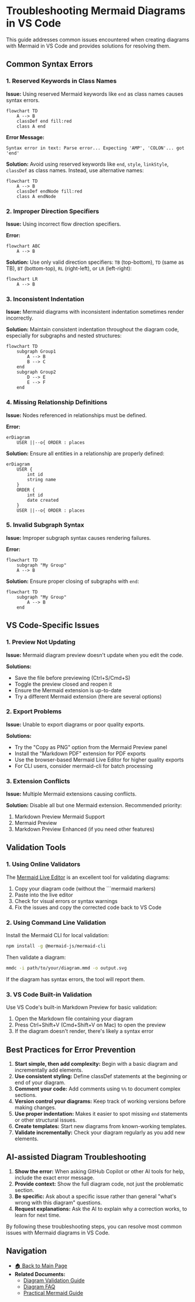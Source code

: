 # Troubleshooting Mermaid Diagrams in VS Code

This guide addresses common issues encountered when creating diagrams with Mermaid in VS Code and provides solutions for resolving them.

## Common Syntax Errors

### 1. Reserved Keywords in Class Names

**Issue:** Using reserved Mermaid keywords like `end` as class names causes syntax errors.

```mermaid
flowchart TD
    A --> B
    classDef end fill:red
    class A end
```

**Error Message:** 
```
Syntax error in text: Parse error... Expecting 'AMP', 'COLON'... got 'end'
```

**Solution:** Avoid using reserved keywords like `end`, `style`, `linkStyle`, `classDef` as class names. Instead, use alternative names:

```mermaid
flowchart TD
    A --> B
    classDef endNode fill:red
    class A endNode
```

### 2. Improper Direction Specifiers

**Issue:** Using incorrect flow direction specifiers.

**Error:**
```mermaid
flowchart ABC
    A --> B
```

**Solution:** Use only valid direction specifiers: `TB` (top-bottom), `TD` (same as TB), `BT` (bottom-top), `RL` (right-left), or `LR` (left-right):

```mermaid
flowchart LR
    A --> B
```

### 3. Inconsistent Indentation

**Issue:** Mermaid diagrams with inconsistent indentation sometimes render incorrectly.

**Solution:** Maintain consistent indentation throughout the diagram code, especially for subgraphs and nested structures:

```mermaid
flowchart TD
    subgraph Group1
        A --> B
        B --> C
    end
    subgraph Group2
        D --> E
        E --> F
    end
```

### 4. Missing Relationship Definitions

**Issue:** Nodes referenced in relationships must be defined.

**Error:**
```mermaid
erDiagram
    USER ||--o{ ORDER : places
```

**Solution:** Ensure all entities in a relationship are properly defined:

```mermaid
erDiagram
    USER {
        int id
        string name
    }
    ORDER {
        int id
        date created
    }
    USER ||--o{ ORDER : places
```

### 5. Invalid Subgraph Syntax

**Issue:** Improper subgraph syntax causes rendering failures.

**Error:**
```mermaid
flowchart TD
    subgraph "My Group"
    A --> B
```

**Solution:** Ensure proper closing of subgraphs with `end`:

```mermaid
flowchart TD
    subgraph "My Group"
        A --> B
    end
```

## VS Code-Specific Issues

### 1. Preview Not Updating

**Issue:** Mermaid diagram preview doesn't update when you edit the code.

**Solutions:**
- Save the file before previewing (Ctrl+S/Cmd+S)
- Toggle the preview closed and reopen it
- Ensure the Mermaid extension is up-to-date
- Try a different Mermaid extension (there are several options)

### 2. Export Problems

**Issue:** Unable to export diagrams or poor quality exports.

**Solutions:**
- Try the "Copy as PNG" option from the Mermaid Preview panel
- Install the "Markdown PDF" extension for PDF exports
- Use the browser-based Mermaid Live Editor for higher quality exports
- For CLI users, consider mermaid-cli for batch processing

### 3. Extension Conflicts

**Issue:** Multiple Mermaid extensions causing conflicts.

**Solution:** Disable all but one Mermaid extension. Recommended priority:
1. Markdown Preview Mermaid Support
2. Mermaid Preview
3. Markdown Preview Enhanced (if you need other features)

## Validation Tools

### 1. Using Online Validators

The [Mermaid Live Editor](https://mermaid.live/) is an excellent tool for validating diagrams:

1. Copy your diagram code (without the \```mermaid markers)
2. Paste into the live editor
3. Check for visual errors or syntax warnings
4. Fix the issues and copy the corrected code back to VS Code

### 2. Using Command Line Validation

Install the Mermaid CLI for local validation:

```bash
npm install -g @mermaid-js/mermaid-cli
```

Then validate a diagram:

```bash
mmdc -i path/to/your/diagram.mmd -o output.svg
```

If the diagram has syntax errors, the tool will report them.

### 3. VS Code Built-in Validation

Use VS Code's built-in Markdown Preview for basic validation:

1. Open the Markdown file containing your diagram
2. Press Ctrl+Shift+V (Cmd+Shift+V on Mac) to open the preview
3. If the diagram doesn't render, there's likely a syntax error

## Best Practices for Error Prevention

1. **Start simple, then add complexity:** Begin with a basic diagram and incrementally add elements.
2. **Use consistent styling:** Define classDef statements at the beginning or end of your diagram.
3. **Comment your code:** Add comments using `%%` to document complex sections.
4. **Version control your diagrams:** Keep track of working versions before making changes.
5. **Use proper indentation:** Makes it easier to spot missing `end` statements or other structural issues.
6. **Create templates:** Start new diagrams from known-working templates.
7. **Validate incrementally:** Check your diagram regularly as you add new elements.

## AI-assisted Diagram Troubleshooting

1. **Show the error:** When asking GitHub Copilot or other AI tools for help, include the exact error message.
2. **Provide context:** Show the full diagram code, not just the problematic section.
3. **Be specific:** Ask about a specific issue rather than general "what's wrong with this diagram" questions.
4. **Request explanations:** Ask the AI to explain why a correction works, to learn for next time.

By following these troubleshooting steps, you can resolve most common issues with Mermaid diagrams in VS Code.

## Navigation

- [🏠 Back to Main Page](README.md)
- **Related Documents:**
  - [Diagram Validation Guide](diagram_validation_guide.md)
  - [Diagram FAQ](diagram_faq.md)
  - [Practical Mermaid Guide](practical_mermaid_guide.md)
